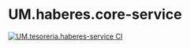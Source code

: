 # UM.haberes.core-service

[![UM.tesoreria.haberes-service CI](https://github.com/UM-services/UM.haberes.core-service/actions/workflows/maven.yml/badge.svg)](https://github.com/UM-services/UM.haberes.core-service/actions/workflows/maven.yml)
